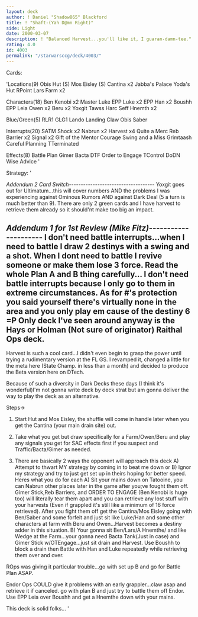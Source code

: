 ```yaml
---
layout: deck
author: ! Daniel "Shadow865" Blackford
title: ! "Shaft-(Yah D@mn Right)"
side: Light
date: 2000-03-07
description: ! "Balanced Harvest...you'll like it, I guaran-damn-tee."
rating: 4.0
id: 4003
permalink: "/starwarsccg/deck/4003/"
---
```

Cards: 

'Locations(9)
Obis Hut (S)
Mos Eisley (S)
Cantina x2
Jabba's Palace
Yoda's Hut
RPoint
Lars Farm x2

Characters(18)
Ben Kenobi x2
Master Luke
EPP Luke x2
EPP Han x2
Boushh
EPP Leia
Owen x2
Beru x2
Yoxgit
Tawss
Harc Seff
Hnemth x2

Blue/Green(5)
RLR1
GLG1
Lando
Landing Claw
Obis Saber

Interrupts(20)
SATM
Shock x2
Nabrun x2
Harvest x4
Quite a Merc
Reb Barrier x2
Signal x2
Gift of the Mentor
Courage
Swing and a Miss
Grimtaash
Careful Planning
TTerminated

Effects(8)
Battle Plan
Gimer
Bacta
DTF
Order to Engage
TControl
DoDN
Wise Advice
'

Strategy: '

*Addendum 2 Card Switch*------------------------------------
Yoxgit goes out for Ultimatum...this will cover numbers AND the problems I was experiencing against Ominous Rumors AND against Dark Deal (5 a turn is much better than 9). There are only 2 green cards and I have harvest to retrieve them already so it should'nt make too big an impact.


*Addendum 1 for 1st Review (Mike Fitz)*---------------------
I don't need battle interrupts...when I need to battle I draw 2 destinys with a swing and a shot. When I dont need to battle I revive someone or make them lose 3 force. Read the whole Plan A and B thing carefully... I don't need battle interrupts because I only go to them in extreme circumstances. As for #'s protection you said yourself there's virtually none in the area and you only play em cause of the destiny 6 =P Only deck I've seen around anyway is the Hays or Holman (Not sure of originator) Raithal Ops deck.
------------------------------------------------------------


Harvest is such a cool card...I didn't even begin to grasp the power until trying a rudimentary version at the FL GS. I revamped it, changed a little for the meta here (State Champ. in less than a month) and decided to produce the Beta version here on DTech.

Because of such a diversity in Dark Decks these days (I think it's wonderful)I'm not gonna write deck by deck strat but am gonna deliver the way to play the deck as an alternative.

Steps->
1) Start Hut and Mos Eisley, the shuffle will come in handle later when you get the Cantina (your main drain site) out.

2) Take what you get but draw specifically for a Farm/Owen/Beru and play any signals you get for SAC effects first if you suspect and Traffic/Bacta/Gimer as needed.

3) There are basically 2 ways the opponent will approach this deck A) Attempt to thwart MY strategy by coming in to beat me down or B) Ignor my strategy and try to just get set up in theirs hoping for better speed. Heres what you do for each A) Sit your mains down on Tatooine, you can Nabrun other places later in the game after you;ve fought them off. Gimer Stick,Reb Barriers, and ORDER TO ENGAGE (Ben Kenobi is huge too) will literally tear them apart and you can retrieve any lost stuff with your harvests (Even if grappled it's still like a minimum of 16 force retrieved). After you fight them off get the Cantina/Mos Eisley going with Ben/Saber and some forfeit and just sit like Luke/Han and some other characters at farm with Beru and Owen...Harvest becomes a destiny adder in this situation. B) Your gonna sit Ben/Lars/A Hnemthe/ and like Wedge at the Farm...your gonna need Bacta Tank(Just in case) and Gimer Stick w/OTEngage...just sit drain and Harvest. Use Boushh to block a drain then Battle with Han and Luke repeatedly while retrieving them over and over.

ROps was giving it particular trouble...go with set up B and go for Battle Plan ASAP.

Endor Ops COULD give it problems with an early grappler...claw asap and retrieve it if canceled. go with plan B and just try to battle them off Endor. Use EPP Leia over Boushh and get a Hnemthe down with your mains.

This deck is solid folks...	'
